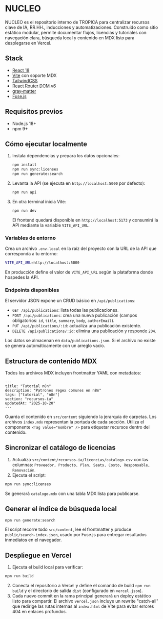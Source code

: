 # NUCLEO

NUCLEO es el repositorio interno de TROPICA para centralizar recursos clave de IA, RR.HH., inducciones y automatizaciones. Construido como sitio estático modular, permite documentar flujos, licencias y tutoriales con navegación clara, búsqueda local y contenido en MDX listo para desplegarse en Vercel.

## Stack

- [React 18](https://react.dev/)
- [Vite](https://vitejs.dev/) con soporte MDX
- [TailwindCSS](https://tailwindcss.com/)
- [React Router DOM v6](https://reactrouter.com/)
- [gray-matter](https://github.com/jonschlinkert/gray-matter)
- [Fuse.js](https://fusejs.io/)

## Requisitos previos

- Node.js 18+
- npm 9+

## Cómo ejecutar localmente

1. Instala dependencias y prepara los datos opcionales:

   ```bash
   npm install
   npm run sync:licenses
   npm run generate:search
   ```

2. Levanta la API (se ejecuta en `http://localhost:5000` por defecto):

   ```bash
   npm run api
   ```

3. En otra terminal inicia Vite:

   ```bash
   npm run dev
   ```

   El frontend quedará disponible en `http://localhost:5173` y consumirá la API mediante la variable `VITE_API_URL`.

### Variables de entorno

Crea un archivo `.env.local` en la raíz del proyecto con la URL de la API que corresponda a tu entorno:

```bash
VITE_API_URL=http://localhost:5000
```

En producción define el valor de `VITE_API_URL` según la plataforma donde hospedes la API.

### Endpoints disponibles

El servidor JSON expone un CRUD básico en `/api/publications`:

- `GET /api/publications`: lista todas las publicaciones.
- `POST /api/publications`: crea una nueva publicación (campos obligatorios: `id`, `title`, `summary`, `body`, `authorEmail`).
- `PUT /api/publications/:id`: actualiza una publicación existente.
- `DELETE /api/publications/:id`: elimina una publicación y responde `204`.

Los datos se almacenan en `data/publications.json`. Si el archivo no existe se genera automáticamente con un arreglo vacío.

## Estructura de contenido MDX

Todos los archivos MDX incluyen frontmatter YAML con metadatos:

```mdx
---
title: "Tutorial n8n"
description: "Patrones regex comunes en n8n"
tags: ["tutorial", "n8n"]
section: "recursos-ia"
updatedAt: "2025-10-20"
---
```

Guarda el contenido en `src/content` siguiendo la jerarquía de carpetas. Los archivos `index.mdx` representan la portada de cada sección. Utiliza el componente `<Tag value="nombre" />` para etiquetar recursos dentro del contenido.

## Sincronizar el catálogo de licencias

1. Actualiza `src/content/recursos-ia/licencias/catalogo.csv` con las columnas: `Proveedor, Producto, Plan, Seats, Costo, Responsable, Renovación`.
2. Ejecuta el script:

```bash
npm run sync:licenses
```

Se generará `catalogo.mdx` con una tabla MDX lista para publicarse.

## Generar el índice de búsqueda local

```bash
npm run generate:search
```

El script recorre todo `src/content`, lee el frontmatter y produce `public/search-index.json`, usado por Fuse.js para entregar resultados inmediatos en el navegador.

## Despliegue en Vercel

1. Ejecuta el build local para verificar:

```bash
npm run build
```

2. Conecta el repositorio a Vercel y define el comando de build `npm run build` y el directorio de salida `dist` (configurado en `vercel.json`).
3. Cada nuevo commit en la rama principal generará un deploy estático listo para compartir. El archivo `vercel.json` incluye un rewrite "catch-all" que redirige las rutas internas al `index.html` de Vite para evitar errores 404 en enlaces profundos.
